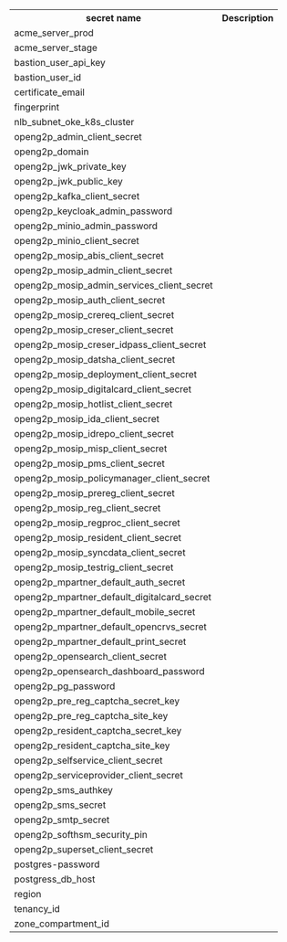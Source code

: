 <div class="table-wrap"><table class="confluenceTable"><tbody class=""><tr class=""><th scope="col" class="confluenceTh">secret name</th><th scope="col" class="confluenceTh">Description</th></tr><tr class=""><td class="confluenceTd">acme_server_prod</td><td class="confluenceTd"><br/></td></tr><tr class=""><td class="confluenceTd">acme_server_stage</td><td class="confluenceTd"><br/></td></tr><tr class=""><td class="confluenceTd">bastion_user_api_key</td><td class="confluenceTd"><br/></td></tr><tr class=""><td class="confluenceTd">bastion_user_id</td><td class="confluenceTd"><br/></td></tr><tr class=""><td class="confluenceTd">certificate_email</td><td class="confluenceTd"><br/></td></tr><tr class=""><td class="confluenceTd">fingerprint</td><td class="confluenceTd"><br/></td></tr><tr class=""><td class="confluenceTd">nlb_subnet_oke_k8s_cluster</td><td class="confluenceTd"><br/></td></tr><tr class=""><td class="confluenceTd">openg2p_admin_client_secret</td><td class="confluenceTd"><br/></td></tr><tr class=""><td class="confluenceTd">openg2p_domain</td><td class="confluenceTd"><br/></td></tr><tr class=""><td class="confluenceTd">openg2p_jwk_private_key</td><td class="confluenceTd"><br/></td></tr><tr class=""><td class="confluenceTd">openg2p_jwk_public_key</td><td class="confluenceTd"><br/></td></tr><tr class=""><td class="confluenceTd">openg2p_kafka_client_secret</td><td class="confluenceTd"><br/></td></tr><tr class=""><td class="confluenceTd">openg2p_keycloak_admin_password</td><td class="confluenceTd"><br/></td></tr><tr class=""><td class="confluenceTd">openg2p_minio_admin_password</td><td class="confluenceTd"><br/></td></tr><tr class=""><td class="confluenceTd">openg2p_minio_client_secret</td><td class="confluenceTd"><br/></td></tr><tr class=""><td class="confluenceTd">openg2p_mosip_abis_client_secret</td><td class="confluenceTd"><br/></td></tr><tr class=""><td class="confluenceTd">openg2p_mosip_admin_client_secret</td><td class="confluenceTd"><br/></td></tr><tr class=""><td class="confluenceTd">openg2p_mosip_admin_services_client_secret</td><td class="confluenceTd"><br/></td></tr><tr class=""><td class="confluenceTd">openg2p_mosip_auth_client_secret</td><td class="confluenceTd"><br/></td></tr><tr class=""><td class="confluenceTd">openg2p_mosip_crereq_client_secret</td><td class="confluenceTd"><br/></td></tr><tr class=""><td class="confluenceTd">openg2p_mosip_creser_client_secret</td><td class="confluenceTd"><br/></td></tr><tr class=""><td class="confluenceTd">openg2p_mosip_creser_idpass_client_secret</td><td class="confluenceTd"><br/></td></tr><tr class=""><td class="confluenceTd">openg2p_mosip_datsha_client_secret</td><td class="confluenceTd"><br/></td></tr><tr class=""><td class="confluenceTd">openg2p_mosip_deployment_client_secret</td><td class="confluenceTd"><br/></td></tr><tr class=""><td class="confluenceTd">openg2p_mosip_digitalcard_client_secret</td><td class="confluenceTd"><br/></td></tr><tr class=""><td class="confluenceTd">openg2p_mosip_hotlist_client_secret</td><td class="confluenceTd"><br/></td></tr><tr class=""><td class="confluenceTd">openg2p_mosip_ida_client_secret</td><td class="confluenceTd"><br/></td></tr><tr class=""><td class="confluenceTd">openg2p_mosip_idrepo_client_secret</td><td class="confluenceTd"><br/></td></tr><tr class=""><td class="confluenceTd">openg2p_mosip_misp_client_secret</td><td class="confluenceTd"><br/></td></tr><tr class=""><td class="confluenceTd">openg2p_mosip_pms_client_secret</td><td class="confluenceTd"><br/></td></tr><tr class=""><td class="confluenceTd">openg2p_mosip_policymanager_client_secret</td><td class="confluenceTd"><br/></td></tr><tr class=""><td class="confluenceTd">openg2p_mosip_prereg_client_secret</td><td class="confluenceTd"><br/></td></tr><tr class=""><td class="confluenceTd">openg2p_mosip_reg_client_secret</td><td class="confluenceTd"><br/></td></tr><tr class=""><td class="confluenceTd">openg2p_mosip_regproc_client_secret</td><td class="confluenceTd"><br/></td></tr><tr class=""><td class="confluenceTd">openg2p_mosip_resident_client_secret</td><td class="confluenceTd"><br/></td></tr><tr class=""><td class="confluenceTd">openg2p_mosip_syncdata_client_secret</td><td class="confluenceTd"><br/></td></tr><tr class=""><td class="confluenceTd">openg2p_mosip_testrig_client_secret</td><td class="confluenceTd"><br/></td></tr><tr class=""><td class="confluenceTd">openg2p_mpartner_default_auth_secret</td><td class="confluenceTd"><br/></td></tr><tr class=""><td class="confluenceTd">openg2p_mpartner_default_digitalcard_secret</td><td class="confluenceTd"><br/></td></tr><tr class=""><td class="confluenceTd">openg2p_mpartner_default_mobile_secret</td><td class="confluenceTd"><br/></td></tr><tr class=""><td class="confluenceTd">openg2p_mpartner_default_opencrvs_secret</td><td class="confluenceTd"><br/></td></tr><tr class=""><td class="confluenceTd">openg2p_mpartner_default_print_secret</td><td class="confluenceTd"><br/></td></tr><tr class=""><td class="confluenceTd">openg2p_opensearch_client_secret</td><td class="confluenceTd"><br/></td></tr><tr class=""><td class="confluenceTd">openg2p_opensearch_dashboard_password</td><td class="confluenceTd"><br/></td></tr><tr class=""><td class="confluenceTd">openg2p_pg_password</td><td class="confluenceTd"><br/></td></tr><tr class=""><td class="confluenceTd">openg2p_pre_reg_captcha_secret_key</td><td class="confluenceTd"><br/></td></tr><tr class=""><td class="confluenceTd">openg2p_pre_reg_captcha_site_key</td><td class="confluenceTd"><br/></td></tr><tr class=""><td class="confluenceTd">openg2p_resident_captcha_secret_key</td><td class="confluenceTd"><br/></td></tr><tr class=""><td class="confluenceTd">openg2p_resident_captcha_site_key</td><td class="confluenceTd"><br/></td></tr><tr class=""><td class="confluenceTd">openg2p_selfservice_client_secret</td><td class="confluenceTd"><br/></td></tr><tr class=""><td class="confluenceTd">openg2p_serviceprovider_client_secret</td><td class="confluenceTd"><br/></td></tr><tr class=""><td class="confluenceTd">openg2p_sms_authkey</td><td class="confluenceTd"><br/></td></tr><tr class=""><td class="confluenceTd">openg2p_sms_secret</td><td class="confluenceTd"><br/></td></tr><tr class=""><td class="confluenceTd">openg2p_smtp_secret</td><td class="confluenceTd"><br/></td></tr><tr class=""><td class="confluenceTd">openg2p_softhsm_security_pin</td><td class="confluenceTd"><br/></td></tr><tr class=""><td class="confluenceTd">openg2p_superset_client_secret</td><td class="confluenceTd"><br/></td></tr><tr class=""><td class="confluenceTd">postgres-password</td><td class="confluenceTd"><br/></td></tr><tr class=""><td class="confluenceTd">postgress_db_host</td><td class="confluenceTd"><br/></td></tr><tr class=""><td class="confluenceTd">region</td><td class="confluenceTd"><br/></td></tr><tr class=""><td class="confluenceTd">tenancy_id</td><td class="confluenceTd"><br/></td></tr><tr class=""><td class="confluenceTd">zone_compartment_id</td><td class="confluenceTd"><br/></td></tr></tbody></table></div>